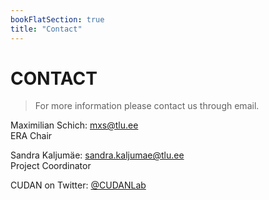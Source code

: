 ```yaml
---
bookFlatSection: true
title: "Contact"
---
```

CONTACT
==  

> For more information please contact us through email.

Maximilian Schich: [mxs@tlu.ee](mailto:mxs@tlu.ee "mxs@tlu.ee")  
ERA Chair

Sandra Kaljumäe: [sandra.kaljumae@tlu.ee](sandra.kaljumae@tlu.ee "sandra.kaljumae@tlu.ee")  
Project Coordinator

CUDAN on Twitter: [@CUDANLab](https://twitter.com/CUDANLab "@CUDANLab")
